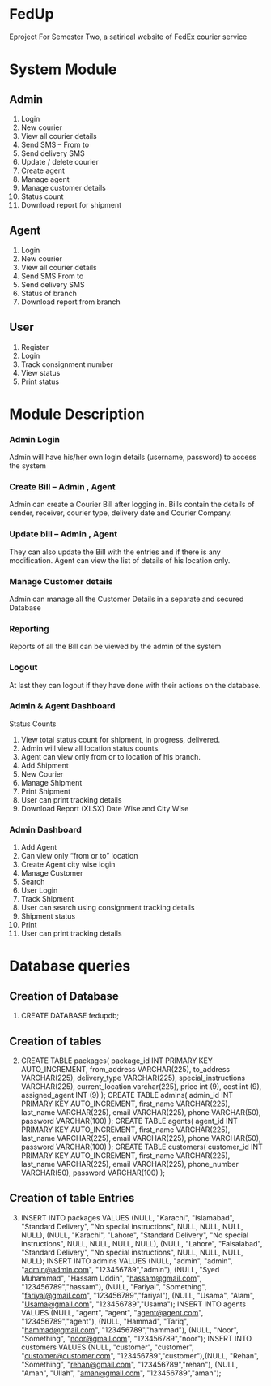 # FedUp
Eproject For Semester Two, a satirical website of FedEx courier service

# System Module

## Admin

1. Login
2. New courier
3. View all courier details
4. Send SMS – From to
5. Send delivery SMS
6. Update / delete courier
7. Create agent
8. Manage agent
9. Manage customer details
10. Status count
11. Download report for shipment

## Agent

1. Login
2. New courier
3. View all courier details
4. Send SMS From to
5. Send delivery SMS
6. Status of branch
7. Download report from branch

## User

1. Register
2. Login
3. Track consignment number
4. View status
5. Print status

# Module Description

###	Admin Login
Admin will have his/her own login details (username, password) to access the system
###	Create Bill – Admin , Agent
 Admin can create a Courier Bill after logging in. Bills contain the details of sender, receiver, courier type, delivery date and Courier Company.
###	Update bill – Admin , Agent
They can also update the Bill with the entries and if there is any modification. Agent can view the list of details of his location only.
###	Manage Customer details
Admin can manage all the Customer Details in a separate and secured Database
###	Reporting
Reports of all the Bill can be viewed by the admin of the system
###	Logout
At last they can logout if they have done with their actions on the database.
### Admin & Agent Dashboard
Status Counts
1. View total status count for shipment, in progress, delivered.
2. Admin will view all location status counts.
3. Agent can view only from or to location of his branch.
4. Add  Shipment
5. New Courier
6. Manage Shipment
7. Print Shipment
8. User can print tracking details
9.	Download Report (XLSX) Date Wise and City Wise
###	Admin Dashboard
1. Add Agent
2.	Can view only “from or to” location
3.	Create Agent city wise login
4.	Manage Customer
5.	Search
6. User Login
7.	Track Shipment
8. User can search using consignment tracking details
9. Shipment status
10.	Print
11. User can print tracking details



# Database queries

## Creation of Database

1. CREATE DATABASE fedupdb;

## Creation of tables

2. CREATE TABLE packages(
	  package_id INT PRIMARY KEY AUTO_INCREMENT,
    from_address VARCHAR(225),
    to_address VARCHAR(225),
  	delivery_type VARCHAR(225),
    special_instructions VARCHAR(225),
    current_location varchar(225),
    price int (9),
    cost int (9),
    assigned_agent INT (9)
);
CREATE TABLE admins(
	  admin_id INT PRIMARY KEY AUTO_INCREMENT,
    first_name VARCHAR(225),
    last_name VARCHAR(225),
  	email VARCHAR(225),
    phone VARCHAR(50),
    password VARCHAR(100)
);
CREATE TABLE agents(
	  agent_id INT PRIMARY KEY AUTO_INCREMENT,
    first_name VARCHAR(225),
    last_name VARCHAR(225),
  	email VARCHAR(225),
    phone VARCHAR(50),
    password VARCHAR(100)
);
CREATE TABLE customers(
	  customer_id INT PRIMARY KEY AUTO_INCREMENT,
    first_name VARCHAR(225),
    last_name VARCHAR(225),
  	email VARCHAR(225),
    phone_number VARCHAR(50),
    password VARCHAR(100)
);

## Creation of table Entries

3. INSERT INTO packages VALUES (NULL, "Karachi", "Islamabad", "Standard Delivery", "No special instructions", NULL, NULL, NULL, NULL), (NULL, "Karachi", "Lahore", "Standard Delivery", "No special instructions", NULL, NULL, NULL, NULL), (NULL, "Lahore", "Faisalabad", "Standard Delivery", "No special instructions", NULL, NULL, NULL, NULL);
INSERT INTO admins VALUES (NULL, "admin", "admin", "admin@admin.com", "123456789","admin"), (NULL, "Syed Muhammad", "Hassam Uddin", "hassam@gmail.com", "123456789","hassam"), (NULL, "Fariyal", "Something", "fariyal@gmail.com", "123456789","fariyal"), (NULL, "Usama", "Alam", "Usama@gmail.com", "123456789","Usama");
INSERT INTO agents VALUES (NULL, "agent", "agent", "agent@agent.com", "123456789","agent"), (NULL, "Hammad", "Tariq", "hammad@gmail.com", "123456789","hammad"), (NULL, "Noor", "Something", "noor@gmail.com", "123456789","noor");
INSERT INTO customers VALUES (NULL, "customer", "customer", "customer@customer.com", "123456789","customer"),(NULL, "Rehan", "Something", "rehan@gmail.com", "123456789","rehan"), (NULL, "Aman", "Ullah", "aman@gmail.com", "123456789","aman");


